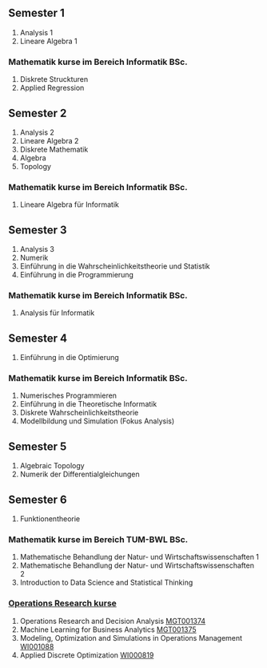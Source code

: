 ## Semester 1
1. Analysis 1
2. Lineare Algebra 1

### Mathematik kurse im Bereich Informatik BSc.
1. Diskrete Struckturen
2. Applied Regression

## Semester 2
1. Analysis 2
2. Lineare Algebra 2
3. Diskrete Mathematik
4. Algebra
5. Topology

### Mathematik kurse im Bereich Informatik BSc.
1. Lineare Algebra für Informatik

## Semester 3
1. Analysis 3
2. Numerik
3. Einführung in die Wahrscheinlichkeitstheorie und Statistik
4. Einführung in die Programmierung

### Mathematik kurse im Bereich Informatik BSc.
1. Analysis für Informatik

## Semester 4
1. Einführung in die Optimierung

### Mathematik kurse im Bereich Informatik BSc.
1. Numerisches Programmieren
2. Einführung in die Theoretische Informatik 
3. Diskrete Wahrscheinlichkeitstheorie
4. Modellbildung und Simulation (Fokus Analysis)

## Semester 5
1. Algebraic Topology
2. Numerik der Differentialgleichungen

## Semester 6
1. Funktionentheorie

### Mathematik kurse im Bereich TUM-BWL BSc.
1. Mathematische Behandlung der Natur- und Wirtschaftswissenschaften 1
2. Mathematische Behandlung der Natur- und Wirtschaftswissenschaften 2
3. Introduction to Data Science and Statistical Thinking

### [Operations Research kurse](https://www.ot.mgt.tum.de/ot/education/courses/)
1. Operations Research and Decision Analysis [MGT001374](https://campus.tum.de/tumonline/WBMODHB.wbShowMHBReadOnly?pKnotenNr=3320492)
2. Machine Learning for Business Analytics [MGT001375](https://www.ot.mgt.tum.de/osm/education/courses/machine-learning-for-business-applications-wise/)
3. Modeling, Optimization and Simulations in Operations Management [WI001088](https://campus.tum.de/tumonline/WBMODHB.wbShowMHBReadOnly?pKnotenNr=1019226)
4. Applied Discrete Optimization [WI000819](https://campus.tum.de/tumonline/WBMODHB.wbShowMHBReadOnly?pKnotenNr=584608)
